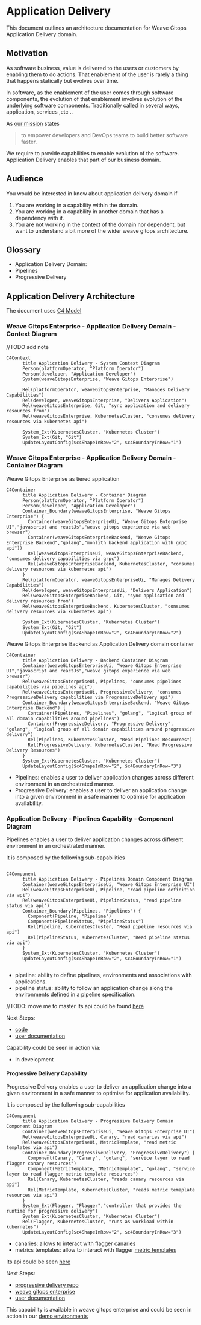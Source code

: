 # Application Delivery 

This document outlines an architecture documentation for Weave Gitops Application Delivery domain.

## Motivation

As software business, value is delivered to the users or customers by enabling them to do actions.
That enablement of the user is rarely a thing that happens statically but evolves over time.

In software, as the enablement of the user comes through software components, the evolution of that enablement
involves evolution of the underlying software components. Traditionally called in several ways, application, services ,etc ..

As [our mission](https://www.weave.works/company/) states
> to empower developers and DevOps teams to build better software faster.

We require to provide capabilities to enable evolution of the software. Application Delivery enables that part of our
business domain.


## Audience
You would be interested in know about application delivery domain if
1. You are working in a capability within the domain.
2. You are working in a capability in another domain that has a dependency with it.
3. You are not working in the context of the domain nor dependent, but want to understand a bit more
of the wider weave gitops architecture.


## Glossary

- Application Delivery Domain:
- Pipelines
- Progressive Delivery

## Application Delivery Architecture

The document uses [C4 Model](https://c4model.com/) 

### Weave Gitops Enterprise - Application Delivery Domain - Context Diagram
//TODO add note
```mermaid
C4Context
      title Application Delivery - System Context Diagram
      Person(platformOperator, "Platform Operator")
      Person(developer, "Application Developer")      
      System(weaveGitopsEnterprise, "Weave Gitops Enterprise")

      Rel(platformOperator, weaveGitopsEnterprise, "Manages Delivery Capabilities")
      Rel(developer, weaveGitopsEnterprise, "Delivers Application")
      Rel(weaveGitopsEnterprise, Git, "sync application and delivery resources from")
      Rel(weaveGitopsEnterprise, KubernetesCluster, "consumes delivery resources via kubernetes api")

      System_Ext(KubernetesCluster, "Kubernetes Cluster")
      System_Ext(Git, "Git") 
      UpdateLayoutConfig($c4ShapeInRow="2", $c4BoundaryInRow="1")

```

### Weave Gitops Enterprise - Application Delivery Domain - Container Diagram

Weave Gitops Enterprise as tiered application

```mermaid
C4Container
      title Application Delivery - Container Diagram
      Person(platformOperator, "Platform Operator")
      Person(developer, "Application Developer")      
      Container_Boundary(weaveGitopsEnterprise, "Weave Gitops Enterprise") {
        Container(weaveGitopsEnterpriseUi, "Weave Gitops Enterprise UI","javascript and reactJs","weave gitops experience via web browser")
        Container(weaveGitopsEnterpriseBackend, "Weave Gitops Enterprise Backend","golang","monlith backend application with grpc api"))
        Rel(weaveGitopsEnterpriseUi, weaveGitopsEnterpriseBackend, "consumes delivery capabilities via grpc")
        Rel(weaveGitopsEnterpriseBackend, KubernetesCluster, "consumes delivery resources via kubernetes api")
      }
      Rel(platformOperator, weaveGitopsEnterpriseUi, "Manages Delivery Capabilities")
      Rel(developer, weaveGitopsEnterpriseUi, "Delivers Application")
      Rel(weaveGitopsEnterpriseBackend, Git, "sync application and delivery resources from")
      Rel(weaveGitopsEnterpriseBackend, KubernetesCluster, "consumes delivery resources via kubernetes api")

      System_Ext(KubernetesCluster, "Kubernetes Cluster")
      System_Ext(Git, "Git")     
      UpdateLayoutConfig($c4ShapeInRow="2", $c4BoundaryInRow="2")                 
```
Weave Gitops Enterprise Backend as Application Delivery domain container

```mermaid
C4Container
      title Application Delivery - Backend Container Diagram
      Container(weaveGitopsEnterpriseUi, "Weave Gitops Enterprise UI","javascript and reactJs","weave gitops experience via web browser")
      Rel(weaveGitopsEnterpriseUi, Pipelines, "consumes pipelines capabilities via pipelines api")
      Rel(weaveGitopsEnterpriseUi, ProgressiveDelivery, "consumes ProgressiveDelivery capabilities via ProgressiveDelivery api")
      Container_Boundary(weaveGitopsEnterpriseBackend, "Weave Gitops Enterprise Backend") {
        Container(Pipelines, "Pipelines", "golang", "logical group of all domain capabilities around pipelines")
        Container(ProgressiveDelivery, "Progressive Delivery", "golang", "logical group of all domain capabilities around progressive delivery")
        Rel(Pipelines, KubernetesCluster, "Read Pipelines Resources")
        Rel(ProgressiveDelivery, KubernetesCluster, "Read Progressive Delivery Resources")      
      }
      System_Ext(KubernetesCluster, "Kubernetes Cluster") 
      UpdateLayoutConfig($c4ShapeInRow="2", $c4BoundaryInRow="3")           
```

- Pipelines: enables a user to deliver application changes across different environment in an orchestrated manner. 
- Progressive Delivery: enables a user to deliver an application change into a given environment in a safe manner to optimise for application availability.


### Application Delivery - Pipelines Capability - Component Diagram

Pipelines enables a user to deliver application changes across different environment in an orchestrated manner.

It is composed by the following sub-capabilities

```mermaid

C4Component
      title Application Delivery - Pipelines Domain Component Diagram
      Container(weaveGitopsEnterpriseUi, "Weave Gitops Enterprise UI")
      Rel(weaveGitopsEnterpriseUi, Pipeline, "read pipeline definition via api")
      Rel(weaveGitopsEnterpriseUi, PipelineStatus, "read pipeline status via api")
      Container_Boundary(Pipelines, "Pipelines") {
        Component(Pipeline, "Pipeline")
        Component(PipelineStatus, "PipelineStatus")
        Rel(Pipeline, KubernetesCluster, "Read pipeline resources via api")
        Rel(PipelineStatus, KubernetesCluster, "Read pipeline status via api")      
      }
      System_Ext(KubernetesCluster, "Kubernetes Cluster")  
      UpdateLayoutConfig($c4ShapeInRow="2", $c4BoundaryInRow="1")           
                    
```

- pipeline: ability to define pipelines, environments and associations with applications. 
- pipeline status: ability to follow an application change along the environments defined in a pipeline specification.

//TODO: move me to master
Its api could be found [here](https://github.com/weaveworks/weave-gitops-enterprise/blob/af0da2a895d205d837d1c7afaf29977225e01957/api/pipelines/pipelines.proto)

Next Steps:
- [code](https://github.com/weaveworks/weave-gitops-enterprise)
- [user documentation](https://docs.gitops.weave.works/docs/enterprise/intro/index.html)

Capability could be seen in action via:
- In development

#### Progressive Delivery Capability

Progressive Delivery enables a user to deliver an application change into a given environment in a safe manner to optimise for application availability.

It is composed by the following sub-capabilities

```mermaid
C4Component
      title Application Delivery - Progressive Delivery Domain Component Diagram
      Container(weaveGitopsEnterpriseUi, "Weave Gitops Enterprise UI")
      Rel(weaveGitopsEnterpriseUi, Canary, "read canaries via api")
      Rel(weaveGitopsEnterpriseUi, MetricTemplate, "read metric templates via api")
      Container_Boundary(ProgressiveDelivery, "ProgressiveDelivery") {
        Component(Canary, "Canary", "golang", "service layer to read flagger canary resources")
        Component(MetricTemplate, "MetricTemplate", "golang", "service layer to read flagger metric template resources")
        Rel(Canary, KubernetesCluster, "reads canary resources via api")
        Rel(MetricTemplate, KubernetesCluster, "reads metric temaplate resources via api")      
      }
      System_Ext(Flagger, "Flagger","controller that provides the runtime for progressive delivery")
      System_Ext(KubernetesCluster, "Kubernetes Cluster")   
      Rel(Flagger, KubernetesCluster, "runs as workload within kubernetes")      
      UpdateLayoutConfig($c4ShapeInRow="2", $c4BoundaryInRow="3")          
```

- canaries: allows to interact with flagger [canaries](https://docs.flagger.app/usage/how-it-works#canary-resource)
- metrics templates: allow to interact with flagger [metric templates](https://docs.flagger.app/usage/metrics#custom-metrics)

Its api could be seen [here](https://github.com/weaveworks/progressive-delivery/blob/main/api/prog/prog.proto)

Next Steps:
- [progressive delivery repo](https://github.com/weaveworks/progressive-delivery)
- [weave gitops enterprise](https://github.com/weaveworks/weave-gitops-enterprise)
- [user documentation](https://docs.gitops.weave.works/docs/guides/delivery/0)

This capability is available in weave gitops enterprise and could be seen in 
action in our [demo environments](https://demo-01.wge.dev.weave.works/applications/delivery)













